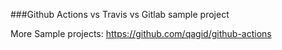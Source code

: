 ###Github Actions vs Travis vs Gitlab sample project

More Sample projects:
https://github.com/qagid/github-actions
